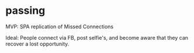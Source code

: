 # passing

MVP:
SPA replication of Missed Connections

Ideal:
People connect via FB, post selfie's, and become aware that they can recover a lost opportunity.

